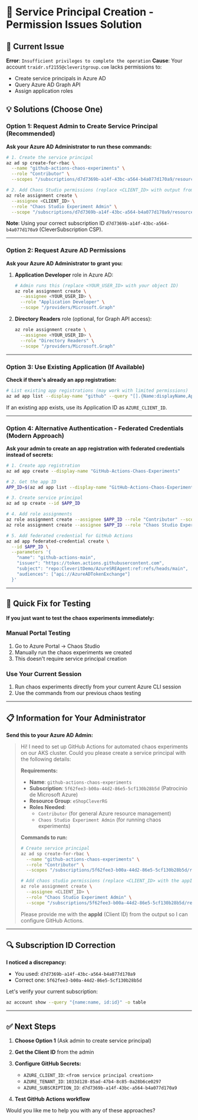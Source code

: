 # 🔐 Service Principal Creation - Permission Issues Solution

## 🚨 Current Issue

**Error**: `Insufficient privileges to complete the operation`
**Cause**: Your account `traidr.sf2155@cleveritgroup.com` lacks permissions to:
- Create service principals in Azure AD
- Query Azure AD Graph API
- Assign application roles

## 💡 Solutions (Choose One)

### Option 1: Request Admin to Create Service Principal (Recommended)

**Ask your Azure AD Administrator to run these commands:**

```bash
# 1. Create the service principal
az ad sp create-for-rbac \
  --name "github-actions-chaos-experiments" \
  --role "Contributor" \
  --scopes "/subscriptions/d7d7369b-a14f-43bc-a564-b4a077d170a9/resourceGroups/eShopCleverRG"

# 2. Add Chaos Studio permissions (replace <CLIENT_ID> with output from step 1)
az role assignment create \
  --assignee <CLIENT_ID> \
  --role "Chaos Studio Experiment Admin" \
  --scope "/subscriptions/d7d7369b-a14f-43bc-a564-b4a077d170a9/resourceGroups/eShopCleverRG"
```

**Note**: Using your correct subscription ID `d7d7369b-a14f-43bc-a564-b4a077d170a9` (CleverSubscription CSP).

---

### Option 2: Request Azure AD Permissions

**Ask your Azure AD Administrator to grant you:**

1. **Application Developer** role in Azure AD:
   ```bash
   # Admin runs this (replace <YOUR_USER_ID> with your object ID)
   az role assignment create \
     --assignee <YOUR_USER_ID> \
     --role "Application Developer" \
     --scope "/providers/Microsoft.Graph"
   ```

2. **Directory Readers** role (optional, for Graph API access):
   ```bash
   az role assignment create \
     --assignee <YOUR_USER_ID> \
     --role "Directory Readers" \
     --scope "/providers/Microsoft.Graph"
   ```

---

### Option 3: Use Existing Application (If Available)

**Check if there's already an app registration:**

```bash
# List existing app registrations (may work with limited permissions)
az ad app list --display-name "github" --query "[].{Name:displayName,AppId:appId}" -o table
```

If an existing app exists, use its Application ID as `AZURE_CLIENT_ID`.

---

### Option 4: Alternative Authentication - Federated Credentials (Modern Approach)

**Ask your admin to create an app registration with federated credentials instead of secrets:**

```bash
# 1. Create app registration
az ad app create --display-name "GitHub-Actions-Chaos-Experiments"

# 2. Get the app ID
APP_ID=$(az ad app list --display-name "GitHub-Actions-Chaos-Experiments" --query "[0].appId" -o tsv)

# 3. Create service principal
az ad sp create --id $APP_ID

# 4. Add role assignments
az role assignment create --assignee $APP_ID --role "Contributor" --scope "/subscriptions/d7d7369b-a14f-43bc-a564-b4a077d170a9/resourceGroups/eShopCleverRG"
az role assignment create --assignee $APP_ID --role "Chaos Studio Experiment Admin" --scope "/subscriptions/d7d7369b-a14f-43bc-a564-b4a077d170a9/resourceGroups/eShopCleverRG"

# 5. Add federated credential for GitHub Actions
az ad app federated-credential create \
  --id $APP_ID \
  --parameters '{
    "name": "github-actions-main",
    "issuer": "https://token.actions.githubusercontent.com",
    "subject": "repo:CleveritDemo/AzureSREAgent:ref:refs/heads/main",
    "audiences": ["api://AzureADTokenExchange"]
  }'
```

---

## 🎯 Quick Fix for Testing

**If you just want to test the chaos experiments immediately:**

### Manual Portal Testing
1. Go to Azure Portal → Chaos Studio
2. Manually run the chaos experiments we created
3. This doesn't require service principal creation

### Use Your Current Session
1. Run chaos experiments directly from your current Azure CLI session
2. Use the commands from our previous chaos testing

---

## 📋 Information for Your Administrator

**Send this to your Azure AD Admin:**

> Hi! I need to set up GitHub Actions for automated chaos experiments on our AKS cluster. Could you please create a service principal with the following details:
> 
> **Requirements:**
> - **Name**: `github-actions-chaos-experiments`
> - **Subscription**: `5f62fee3-b00a-44d2-86e5-5cf130b28b5d` (Patrocinio de Microsoft Azure)
> - **Resource Group**: `eShopCleverRG`
> - **Roles Needed**: 
>   - `Contributor` (for general Azure resource management)
>   - `Chaos Studio Experiment Admin` (for running chaos experiments)
> 
> **Commands to run:**
> ```bash
> # Create service principal
> az ad sp create-for-rbac \
>   --name "github-actions-chaos-experiments" \
>   --role "Contributor" \
>   --scopes "/subscriptions/5f62fee3-b00a-44d2-86e5-5cf130b28b5d/resourceGroups/eShopCleverRG"
> 
> # Add chaos studio permissions (replace <CLIENT_ID> with the appId from above)
> az role assignment create \
>   --assignee <CLIENT_ID> \
>   --role "Chaos Studio Experiment Admin" \
>   --scope "/subscriptions/5f62fee3-b00a-44d2-86e5-5cf130b28b5d/resourceGroups/eShopCleverRG"
> ```
> 
> Please provide me with the **appId** (Client ID) from the output so I can configure GitHub Actions.

---

## 🔍 Subscription ID Correction

**I noticed a discrepancy:**
- You used: `d7d7369b-a14f-43bc-a564-b4a077d170a9`
- Correct one: `5f62fee3-b00a-44d2-86e5-5cf130b28b5d`

Let's verify your current subscription:

```bash
az account show --query "{name:name, id:id}" -o table
```

---

## ✅ Next Steps

1. **Choose Option 1** (Ask admin to create service principal)
2. **Get the Client ID** from the admin
3. **Configure GitHub Secrets:**
   - `AZURE_CLIENT_ID`: `<from service principal creation>`
   - `AZURE_TENANT_ID`: `1033d128-85ad-47b4-8c85-0a28b6ce0297`
   - `AZURE_SUBSCRIPTION_ID`: `d7d7369b-a14f-43bc-a564-b4a077d170a9`

4. **Test GitHub Actions workflow**

Would you like me to help you with any of these approaches?
